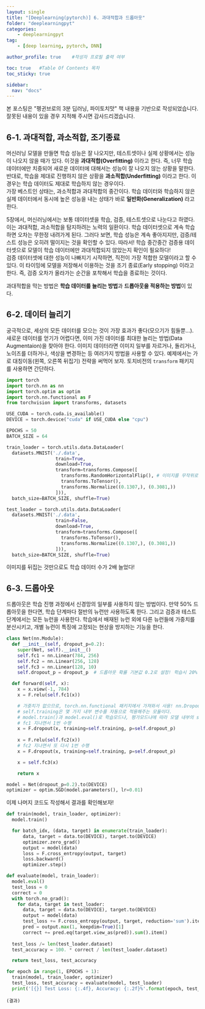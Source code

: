 ```yaml
---
layout: single
title: "[Deeplearning(pytorch)] 6. 과대적합과 드롭아웃"
folder: "deeplearningpyt"
categories:
    - deeplearningpyt
tag:
    - [deep learning, pytorch, DNN]

author_profile: true    #작성자 프로필 출력 여부

toc: true   #Table Of Contents 목차 
toc_sticky: true

sidebar:
  nav: "docs"
---
```


본 포스팅은 "펭귄브로의 3분 딥러닝, 파이토치맛" 책 내용을 기반으로 작성되었습니다.
잘못된 내용이 있을 경우 지적해 주시면 감사드리겠습니다.

## 6-1. 과대적합, 과소적합, 조기종료
머신러닝 모델을 만들면 학습 성능은 잘 나오지만, 테스트셋이나 실제 상황에서는 성능이 나오지 않을 때가 있다. 이것을 **과대적합(Overfitting)** 이라고 한다. 즉, 너무 학습 데이터에만 치중되어 새로운 데이터에 대해서는 성능이 잘 나오지 않는 상황을 말한다. 반대로, 학습을 제대로 진행하지 않은 상황을 **과소적합(Underfitting)** 이라고 한다. 이 경우는 학습 데이터도 제대로 학습하지 않는 경우이다.<br/>
가장 베스트인 상태는, 과소적합과 과대적합의 중간이다. 학습 데이터와 학습하지 않은 실제 데이터에서 동시에 높은 성능을 내는 상태가 바로 **일반화(Generalization)** 라고 한다.<br/>

5장에서, 머신러닝에서는 보통 데이터셋을 학습, 검증, 테스트셋으로 나눈다고 하였다. 이는 과대적합, 과소적합을 탐지하려는 노력의 일환이다. 학습 데이터셋으로 계속 학습하면 오차는 무한정 내려가게 된다. 그러다 보면, 학습 성능은 계속 좋아지지만, 검증/테스트 성능은 오히려 떨이지는 것을 확인할 수 있다. 따라서! 학습 중간중간 검증용 데이터셋으로 모델이 학습 데이터에만 과대적합되지 않았는지 확인이 필요하다!<br/>
검증 데이터셋에 대한 성능이 나빠지기 시작하면, 직전이 가장 적합한 모델이라고 할 수 있다. 이 타이밍에 모델을 저장해서 이용하는 것을 조기 종료(Early stopping) 이라고 한다. 즉, 검증 오차가 올라가는 순간을 포착해서 학습을 종료하는 것이다.

과대적합을 막는 방법은 **학습 데이터를 늘리는 방법**과 **드롭아웃을 적용하는 방법**이 있다.

## 6-2. 데이터 늘리기
궁극적으로, 세상의 모든 데이터를 모으는 것이 가장 효과가 좋다(모으기가 힘들뿐...). 새로운 데이터를 얻기가 어렵다면, 이미 가진 데이터를 최대한 늘리는 방법(Data Augmentaion)을 찾아야 한다. 이미지 데이터라면 이미지 일부를 자르거나, 돌리거나, 노이즈를 더하거나, 색상을 변경하는 등 여러가지 방법을 사용할 수 있다. 예제에서는 가로 대칭이동(왼쪽, 오른쪽 뒤집기) 전략을 써먹어 보자. 토치비전의 `transform` 패키지를 사용하면 간단하다.
```python
import torch
import torch.nn as nn
import torch.optim as optim
import torch.nn.functional as F
from torchvision import transforms, datasets

USE_CUDA = torch.cuda.is_available()
DEVICE = torch.device("cuda" if USE_CUDA else "cpu")

EPOCHS = 50
BATCH_SIZE = 64

train_loader = torch.utils.data.DataLoader(
  datasets.MNIST('./.data',
                  train=True,
                  download=True,
                  transform=transforms.Compose([
                    transforms.RandomHorizontalFlip(), # 이미지를 무작위로 수평 뒤집기 수행! 학습 데이터셋에만 적용!
                    transforms.ToTensor(),
                    transforms.Normalize((0.1307,), (0.3081,))
                  ])),
  batch_size=BATCH_SIZE, shuffle=True)

test_loader = torch.utils.data.DataLoader(
  datasets.MNIST('./.data',
                  train=False,
                  download=True,
                  transform=transforms.Compose([
                    transforms.ToTensor(),
                    transforms.Normalize((0.1307,), (0.3081,))
                  ])),
  batch_size=BATCH_SIZE, shuffle=True)
```
이미지를 뒤집는 것만으로도 학습 데이터 수가 2배 늘었다!

## 6-3. 드롭아웃
드롭아웃은 학습 진행 과정에서 신경망의 일부를 사용하지 않는 방법이다. 만약 50% 드롭아웃을 한다면, 학습 단계마다 절반의 뉴런만 사용하도록 한다. 그리고 검증과 테스트 단계에서는 모든 뉴런을 사용한다. 학습에서 배재된 뉴런 외에 다른 뉴런들에 가중치를 분산시키고, 개별 뉴런이 특징에 고정되는 현상을 방지하는 기능을 한다.
```python
class Net(nn.Module):
  def __init__(self, dropout_p=0.2):
    super(Net, self).__init__()
    self.fc1 = nn.Linear(784, 256)
    self.fc2 = nn.Linear(256, 128)
    self.fc3 = nn.Linear(128, 10)
    self.dropout_p = dropout_p  # 드롭아웃 확률 기본값 0.2로 설정! 학습시 20% 뉴런을 사용하지 않겠다는 의미

  def forward(self, x):
    x = x.view(-1, 784)
    x = F.relu(self.fc1(x))

    # 가중치가 없으므로, torch.nn.functional 패키지에서 가져와서 사용! nn.Dropout 클래스 사용도 가능!
    # self.training은 몇 가지 내부 변수를 자동으로 적용해주는 모듈이다.
    # model.train()과 model.eval()로 학습모드냐, 평가모드냐에 따라 모델 내부의 self.training 변수값이 True 또는 False로 바뀐다!
    # fc1 지나면서 1번 수행
    x = F.dropout(x, training=self.training, p=self.dropout_p) 
    
    x = F.relu(self.fc2(x))
    # fc2 지나면서 또 다시 1번 수행
    x = F.dropout(x, training=self.training, p=self.dropout_p)

    x = self.fc3(x)

    return x

model = Net(dropout_p=0.2).to(DEVICE)
optimizer = optim.SGD(model.parameters(), lr=0.01)
```

이제 나머지 코드도 작성해서 결과를 확인해보자!
```python
def train(model, train_loader, optimizer):
  model.train()

  for batch_idx, (data, target) in enumerate(train_loader):
      data, target = data.to(DEVICE), target.to(DEVICE)
      optimizer.zero_grad()
      output = model(data)
      loss = F.cross_entropy(output, target)
      loss.backward()
      optimizer.step()

def evaluate(model, train_loader):
  model.eval()
  test_loss = 0
  correct = 0
  with torch.no_grad():
    for data, target in test_loader:
      data, target = data.to(DEVICE), target.to(DEVICE)
      output = model(data)
      test_loss += F.cross_entropy(output, target, reduction='sum').item()
      pred = output.max(1, keepdim=True)[1]
      correct += pred.eq(target.view_as(pred)).sum().item()
  
  test_loss /= len(test_loader.dataset)
  test_accuracy = 100. * correct / len(test_loader.dataset)

  return test_loss, test_accuracy

for epoch in range(1, EPOCHS + 1):
  train(model, train_loader, optimizer)
  test_loss, test_accuracy = evaluate(model, test_loader)
  print('[{}] Test Loss: {:.4f}, Accuracy: {:.2f}%'.format(epoch, test_loss, test_accuracy))
```
    (결과)
    



